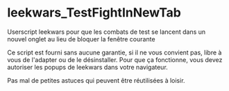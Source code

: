 # leekwars_TestFightInNewTab

Userscript leekwars pour que les combats de test se lancent dans un nouvel onglet au lieu de bloquer la fenêtre courante

Ce script est fourni sans aucune garantie, si il ne vous convient pas, libre à vous de l'adapter ou de le désinstaller.
Pour que ça fonctionne, vous devez autoriser les popups de leekwars dans votre navigateur.


Pas mal de petites astuces qui peuvent être réutilisées à loisir.

